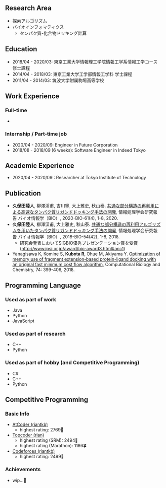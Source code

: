 ## Research Area
- 探索アルゴリズム
- バイオインフォマティクス
  - タンパク質-化合物ドッキング計算

## Education
- 2018/04 - 2020/03: 東京工業大学情報理工学院情報工学系情報工学コース 修士課程
- 2014/04 - 2018/03: 東京工業大学工学部情報工学科 学士課程
- 2011/04 - 2014/03: 筑波大学附属駒場高等学校

## Work Experience
### Full-time
- 

### Internship / Part-time job
- 2020/04 - 2020/09: Engineer in Future Corporation
- 2018/08 - 2018/09 (6 weeks): Software Engineer in Indeed Tokyo

## Academic Experience
- 2020/04 - 2020/09 : Researcher at Tokyo Institute of Technology

## Publication
- **久保田陸人**, 柳澤渓甫, 吉川寧, 大上雅史, 秋山泰. [共通な部分構造の再利用による高速なタンパク質リガンドドッキング手法の開発](http://id.nii.ac.jp/1001/00203777/), 情報処理学会研究報告 バイオ情報学（BIO）, 2020-BIO-61(4), 1-8, 2020.
- **久保田陸人**, 柳澤渓甫, 大上雅史, 秋山泰. [共通な部分構造の再利用アルゴリズムを用いたタンパク質リガンドドッキング手法の開発](http://id.nii.ac.jp/1001/00189647/), 情報処理学会研究報告 バイオ情報学（BIO）, 2018-BIO-54(42), 1-8, 2018.
  - 研究会発表においてSIGBIO優秀プレゼンテーション賞を受賞 (http://www.ipsj.or.jp/award/bio-award3.html#anc1)
- Yanagisawa K, Komine S, **Kubota R**, Ohue M, Akiyama Y. [Optimization of memory use of fragment extension-based protein-ligand docking with an original fast minimum cost flow algorithm](https://doi.org/10.1016/j.compbiolchem.2018.03.013), Computational Biology and Chemistry, 74: 399-406, 2018.


## Programming Language
### Used as part of work
- Java
- Python
- JavaScript

### Used as part of research
- C++
- Python

### Used as part of hobby (and Competitive Programming)
- C#
- C++
- Python

## Competitive Programming
### Basic Info
- [AtCoder (riantkb)](https://atcoder.jp/users/riantkb/)
  - highest rating: 2769🍊
- [Topcoder (rian)](https://www.topcoder.com/members/rian/)
  - highest rating (SRM): 2494🍎
  - highest rating (Marathon): 1186🍀
- [Codeforces (riantkb)](https://codeforces.com/profile/riantkb/)
  - highest rating: 2499🍎

### Achievements
- wip...🚧

